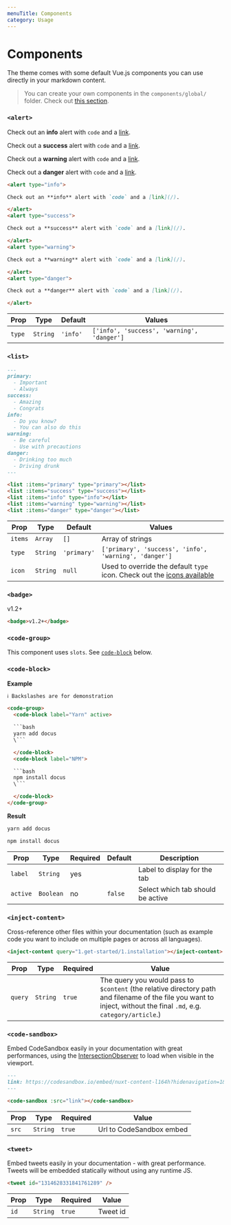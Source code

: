 ```yaml
---
menuTitle: Components
category: Usage
---
```


# Components

The theme comes with some default Vue.js components you can use directly in your markdown content.

> You can create your own components in the `components/global/` folder. Check out [this section](https://content.nuxtjs.org/writing#vue-components).

### `<alert>`

<code-group>
<code-block label="Preview">
<div class="p-4 border-2 border-t-0 border-gray-700 rounded-b-md">
<alert type="info" style="margin-top: 0;">

Check out an **info** alert with `code` and a [link](/).

</alert>
<alert type="success">

Check out a **success** alert with `code` and a [link](/).

</alert>
<alert type="warning">

Check out a **warning** alert with `code` and a [link](/).

</alert>
<alert type="danger" style="margin-bottom: 0;">

Check out a **danger** alert with `code` and a [link](/).

</alert>
</div>
</code-block>
<code-block label="Code">

```md
<alert type="info">

Check out an **info** alert with `code` and a [link](/).

</alert>
<alert type="success">

Check out a **success** alert with `code` and a [link](/).

</alert>
<alert type="warning">

Check out a **warning** alert with `code` and a [link](/).

</alert>
<alert type="danger">

Check out a **danger** alert with `code` and a [link](/).

</alert>
```

</code-block>
</code-group>

<table-container>

| Prop | Type | Default | Values |
|---------|------|-------------| ---|
| `type` | `String` | `'info'` | `['info', 'success', 'warning', 'danger']` |

</table-container>

### `<list>`

<code-group>
<code-block label="Preview" active>

<div class="p-4 border-2 border-t-0 border-gray-700 rounded-b-md">
  <list :items="['Important', 'Always']" type="primary"></list>
  <list :items="['Amazing', 'Congrats']" type="success"></list>
  <list :items="['Do you know?', 'You can also do this']" type="info"></list>
  <list :items="['Be careful', 'Use with precautions']" type="warning"></list>
  <list :items="['Drinking too much', 'Driving drunk']" type="danger"></list>
</div>

</code-block>
<code-block label="Code">

```md
---
primary:
  - Important
  - Always
success:
  - Amazing
  - Congrats
info:
  - Do you know?
  - You can also do this
warning:
  - Be careful
  - Use with precautions
danger:
  - Drinking too much
  - Driving drunk
---

<list :items="primary" type="primary"></list>
<list :items="success" type="success"></list>
<list :items="info" type="info"></list>
<list :items="warning" type="warning"></list>
<list :items="danger" type="danger"></list>
```

</code-block>
</code-group>

<table-container>

| Prop | Type | Default | Values |
|---------|------|-------------| ---|
| `items` | `Array` | `[]` | Array of strings |
| `type` | `String` | `'primary'` | `['primary', 'success', 'info', 'warning', 'danger']` |
| `icon` | `String` | `null` | Used to override the default `type` icon. Check out the [icons available](https://github.com/nuxt/content/tree/dev/packages/theme-docs/src/components/global/icons) |

</table-container>

### `<badge>`

<code-group>
  <code-block label="Preview" active>
    <div class="p-4 border-2 border-t-0 border-gray-700 rounded-b-md">
      <badge>v1.2+</badge>
    </div>
  </code-block>
  <code-block label="Code">

```md
<badge>v1.2+</badge>
```

  </code-block>
</code-group>

### `<code-group>`

This component uses `slots`. See [`code-block`](#code-block) below.

### `<code-block>`

**Example**

```html
ℹ️ Backslashes are for demonstration

<code-group>
  <code-block label="Yarn" active>

  ```bash
  yarn add docus
  \```

  </code-block>
  <code-block label="NPM">

  ```bash
  npm install docus
  \```

  </code-block>
</code-group>
```

**Result**

<code-group>
  <code-block label="Yarn" active>

  ```bash
  yarn add docus
  ```

  </code-block>
  <code-block label="NPM">

  ```bash
  npm install docus
  ```

  </code-block>
</code-group>

<table-container>

| Prop | Type | Required | Default | Description |
|---------|------|-------------| ---| -- |
| `label` | `String` | yes | | Label to display for the tab |
| `active` | `Boolean` | no | `false` | Select which tab should be active |

</table-container>

### `<inject-content>`

Cross-reference other files within your documentation (such as example code you want to include on multiple pages or across all languages).

<code-group>
  <code-block label="Preview" active>
    <div class="p-4 border-2 border-t-0 border-gray-700 rounded-b-md">
      <inject-content query="2.usage/_example"></inject-content>
    </div>
  </code-block>
  <code-block label="Code">

```md
<inject-content query="1.get-started/1.installation"></inject-content>
```

  </code-block>
</code-group>

<table-container>

| Prop | Type | Required | Value |
|---------|------|-------------| ---|
| `query` | `String` | `true` | The query you would pass to `$content` (the relative directory path and filename of the file you want to inject, without the final `.md`, e.g. `category/article`.) |

</table-container>

### `<code-sandbox>`

Embed CodeSandbox easily in your documentation with great performances, using the [IntersectionObserver](https://developer.mozilla.org/en-US/docs/Web/API/Intersection_Observer_API) to load when visible in the viewport.

<code-group>
  <code-block label="Preview" active>
    <div class="p-4 pb-0 border-2 border-t-0 border-gray-700 rounded-b-md">
      <code-sandbox src="https://codesandbox.io/embed/nuxt-content-l164h?hidenavigation=1&theme=dark"></code-sandbox>
    </div>
  </code-block>
  <code-block label="Code">

```md
---
link: https://codesandbox.io/embed/nuxt-content-l164h?hidenavigation=1&theme=dark
---

<code-sandbox :src="link"></code-sandbox>
```

  </code-block>
</code-group>

<table-container>

| Prop | Type | Required | Value |
|---------|------|-------------| ---|
| `src` | `String` | `true` | Url to CodeSandbox embed |

</table-container>

### `<tweet>`

Embed tweets easily in your documentation - with great performance. Tweets will be embedded statically without using any runtime JS.

<code-group>
  <code-block label="Preview" active>
<div class="p-4 pb-0 border-2 border-t-0 border-gray-700 rounded-b-md">

  <tweet id="1314628331841761289" />

</div>


  </code-block>
  <code-block label="Code">

```md
<tweet id="1314628331841761289" />
```

  </code-block>
</code-group>

<table-container>

| Prop | Type | Required | Value |
|---------|------|-------------| ---|
| `id` | `String` | `true` | Tweet id |

</table-container>
